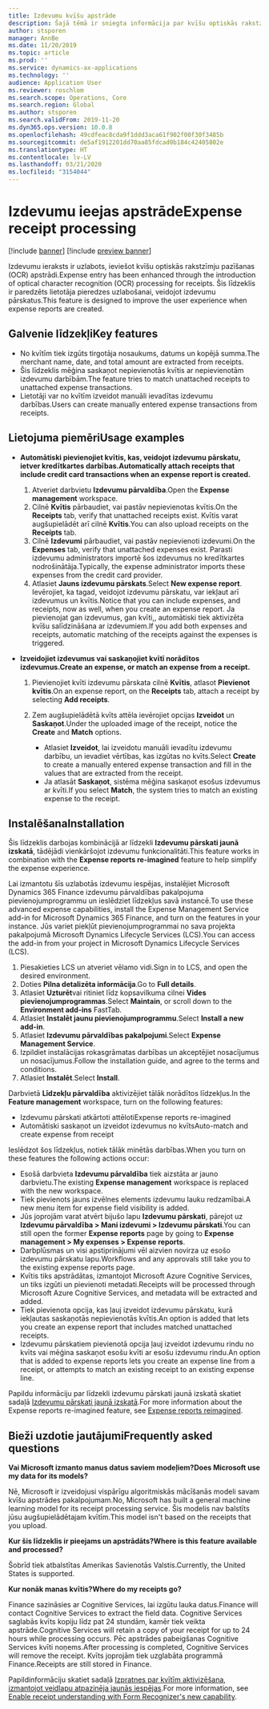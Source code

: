 ```yaml
---
title: Izdevumu kvīšu apstrāde
description: Šajā tēmā ir sniegta informācija par kvīšu optiskās rakstzīmju atpazīšanas (OCR) apstrādi. Šis līdzeklis ir paredzēts lietotāja pieredzes uzlabošanai, veidojot izdevumu pārskatus programmā Microsoft Dynamics 365 Finance.
author: stsporen
manager: AnnBe
ms.date: 11/20/2019
ms.topic: article
ms.prod: ''
ms.service: dynamics-ax-applications
ms.technology: ''
audience: Application User
ms.reviewer: roschlom
ms.search.scope: Operations, Core
ms.search.region: Global
ms.author: stsporen
ms.search.validFrom: 2019-11-20
ms.dyn365.ops.version: 10.0.8
ms.openlocfilehash: 49cdfeac8cda9f1ddd3aca61f902f00f30f3485b
ms.sourcegitcommit: de5af1912201dd70aa85fdcad0b184c42405802e
ms.translationtype: HT
ms.contentlocale: lv-LV
ms.lasthandoff: 03/21/2020
ms.locfileid: "3154044"
---
```

# <a name="expense-receipt-processing"></a><span data-ttu-id="a7632-104">Izdevumu ieejas apstrāde</span><span class="sxs-lookup"><span data-stu-id="a7632-104">Expense receipt processing</span></span>

[!include [banner](../includes/banner.md)]
[!include [preview banner](../includes/preview-banner.md)]


<span data-ttu-id="a7632-105">Izdevumu ieraksts ir uzlabots, ieviešot kvīšu optiskās rakstzīmju pazīšanas (OCR) apstrādi.</span><span class="sxs-lookup"><span data-stu-id="a7632-105">Expense entry has been enhanced through the introduction of optical character recognition (OCR) processing for receipts.</span></span> <span data-ttu-id="a7632-106">Šis līdzeklis ir paredzēts lietotāja pieredzes uzlabošanai, veidojot izdevumu pārskatus.</span><span class="sxs-lookup"><span data-stu-id="a7632-106">This feature is designed to improve the user experience when expense reports are created.</span></span>

## <a name="key-features"></a><span data-ttu-id="a7632-107">Galvenie līdzekļi</span><span class="sxs-lookup"><span data-stu-id="a7632-107">Key features</span></span>

- <span data-ttu-id="a7632-108">No kvītīm tiek izgūts tirgotāja nosaukums, datums un kopējā summa.</span><span class="sxs-lookup"><span data-stu-id="a7632-108">The merchant name, date, and total amount are extracted from receipts.</span></span>
- <span data-ttu-id="a7632-109">Šis līdzeklis mēģina saskaņot nepievienotās kvītis ar nepievienotām izdevumu darbībām.</span><span class="sxs-lookup"><span data-stu-id="a7632-109">The feature tries to match unattached receipts to unattached expense transactions.</span></span>
- <span data-ttu-id="a7632-110">Lietotāji var no kvītīm izveidot manuāli ievadītas izdevumu darbības.</span><span class="sxs-lookup"><span data-stu-id="a7632-110">Users can create manually entered expense transactions from receipts.</span></span>

## <a name="usage-examples"></a><span data-ttu-id="a7632-111">Lietojuma piemēri</span><span class="sxs-lookup"><span data-stu-id="a7632-111">Usage examples</span></span>

- <span data-ttu-id="a7632-112">**Automātiski pievienojiet kvītis, kas, veidojot izdevumu pārskatu, ietver kredītkartes darbības.**</span><span class="sxs-lookup"><span data-stu-id="a7632-112">**Automatically attach receipts that include credit card transactions when an expense report is created.**</span></span>

    1. <span data-ttu-id="a7632-113">Atveriet darbvietu **Izdevumu pārvaldība**.</span><span class="sxs-lookup"><span data-stu-id="a7632-113">Open the **Expense management** workspace.</span></span>
    2. <span data-ttu-id="a7632-114">Cilnē **Kvītis** pārbaudiet, vai pastāv nepievienotas kvītis.</span><span class="sxs-lookup"><span data-stu-id="a7632-114">On the **Receipts** tab, verify that unattached receipts exist.</span></span> <span data-ttu-id="a7632-115">Kvītis varat augšupielādēt arī cilnē **Kvītis**.</span><span class="sxs-lookup"><span data-stu-id="a7632-115">You can also upload receipts on the **Receipts** tab.</span></span>
    3. <span data-ttu-id="a7632-116">Cilnē **Izdevumi** pārbaudiet, vai pastāv nepievienoti izdevumi.</span><span class="sxs-lookup"><span data-stu-id="a7632-116">On the **Expenses** tab, verify that unattached expenses exist.</span></span> <span data-ttu-id="a7632-117">Parasti izdevumu administrators importē šos izdevumus no kredītkartes nodrošinātāja.</span><span class="sxs-lookup"><span data-stu-id="a7632-117">Typically, the expense administrator imports these expenses from the credit card provider.</span></span>
    4. <span data-ttu-id="a7632-118">Atlasiet **Jauns izdevumu pārskats**.</span><span class="sxs-lookup"><span data-stu-id="a7632-118">Select **New expense report**.</span></span> <span data-ttu-id="a7632-119">Ievērojiet, ka tagad, veidojot izdevumu pārskatu, var iekļaut arī izdevumus un kvītis.</span><span class="sxs-lookup"><span data-stu-id="a7632-119">Notice that you can include expenses, and receipts, now as well, when you create an expense report.</span></span> <span data-ttu-id="a7632-120">Ja pievienojat gan izdevumus, gan kvīti,, automātiski tiek aktivizēta kvīšu salīdzināšana ar izdevumiem.</span><span class="sxs-lookup"><span data-stu-id="a7632-120">If you add both expenses and receipts, automatic matching of the receipts against the expenses is triggered.</span></span>

- <span data-ttu-id="a7632-121">**Izveidojiet izdevumus vai saskaņojiet kvītī norādītos izdevumus.**</span><span class="sxs-lookup"><span data-stu-id="a7632-121">**Create an expense, or match an expense from a receipt.**</span></span>

    1. <span data-ttu-id="a7632-122">Pievienojiet kvīti izdevumu pārskata cilnē **Kvītis**, atlasot **Pievienot kvītis**.</span><span class="sxs-lookup"><span data-stu-id="a7632-122">On an expense report, on the **Receipts** tab, attach a receipt by selecting **Add receipts**.</span></span>
    2. <span data-ttu-id="a7632-123">Zem augšupielādētā kvīts attēla ievērojiet opcijas **Izveidot** un **Saskaņot**.</span><span class="sxs-lookup"><span data-stu-id="a7632-123">Under the uploaded image of the receipt, notice the **Create** and **Match** options.</span></span>

        - <span data-ttu-id="a7632-124">Atlasiet **Izveidot**, lai izveidotu manuāli ievadītu izdevumu darbību, un ievadiet vērtības, kas izgūtas no kvīts.</span><span class="sxs-lookup"><span data-stu-id="a7632-124">Select **Create** to create a manually entered expense transaction and fill in the values that are extracted from the receipt.</span></span>
        - <span data-ttu-id="a7632-125">Ja atlasāt **Saskaņot**, sistēma mēģina saskaņot esošus izdevumus ar kvīti.</span><span class="sxs-lookup"><span data-stu-id="a7632-125">If you select **Match**, the system tries to match an existing expense to the receipt.</span></span>

## <a name="installation"></a><span data-ttu-id="a7632-126">Instalēšana</span><span class="sxs-lookup"><span data-stu-id="a7632-126">Installation</span></span>

<span data-ttu-id="a7632-127">Šis līdzeklis darbojas kombinācijā ar līdzekli **Izdevumu pārskati jaunā izskatā**, tādējādi vienkāršojot izdevumu funkcionalitāti.</span><span class="sxs-lookup"><span data-stu-id="a7632-127">This feature works in combination with the **Expense reports re-imagined** feature to help simplify the expense experience.</span></span>

<span data-ttu-id="a7632-128">Lai izmantotu šīs uzlabotās izdevumu iespējas, instalējiet Microsoft Dynamics 365 Finance izdevumu pārvaldības pakalpojuma pievienojumprogrammu un ieslēdziet līdzekļus savā instancē.</span><span class="sxs-lookup"><span data-stu-id="a7632-128">To use these advanced expense capabilities, install the Expense Management Service add-in for Microsoft Dynamics 365 Finance, and turn on the features in your instance.</span></span> <span data-ttu-id="a7632-129">Jūs variet piekļūt pievienojumprogrammai no sava projekta pakalpojumā Microsoft Dynamics Lifecycle Services (LCS).</span><span class="sxs-lookup"><span data-stu-id="a7632-129">You can access the add-in from your project in Microsoft Dynamics Lifecycle Services (LCS).</span></span>

1. <span data-ttu-id="a7632-130">Piesakieties LCS un atveriet vēlamo vidi.</span><span class="sxs-lookup"><span data-stu-id="a7632-130">Sign in to LCS, and open the desired environment.</span></span>
2. <span data-ttu-id="a7632-131">Doties **Pilna detalizēta informācija**.</span><span class="sxs-lookup"><span data-stu-id="a7632-131">Go to **Full details**.</span></span>
3. <span data-ttu-id="a7632-132">Atlasiet **Uzturēt**vai ritiniet līdz kopsavilkuma cilnei **Vides pievienojumprogrammas**.</span><span class="sxs-lookup"><span data-stu-id="a7632-132">Select **Maintain**, or scroll down to the **Environment add-ins** FastTab.</span></span>
4. <span data-ttu-id="a7632-133">Atlasiet **Instalēt jaunu pievienojumprogrammu**.</span><span class="sxs-lookup"><span data-stu-id="a7632-133">Select **Install a new add-in**.</span></span>
5. <span data-ttu-id="a7632-134">Atlasiet **Izdevumu pārvaldības pakalpojumi**.</span><span class="sxs-lookup"><span data-stu-id="a7632-134">Select **Expense Management Service**.</span></span>
6. <span data-ttu-id="a7632-135">Izpildiet instalācijas rokasgrāmatas darbības un akceptējiet nosacījumus un nosacījumus.</span><span class="sxs-lookup"><span data-stu-id="a7632-135">Follow the installation guide, and agree to the terms and conditions.</span></span>
7. <span data-ttu-id="a7632-136">Atlasiet **Instalēt**.</span><span class="sxs-lookup"><span data-stu-id="a7632-136">Select **Install**.</span></span>

<span data-ttu-id="a7632-137">Darbvietā **Līdzekļu pārvaldība** aktivizējiet tālāk norādītos līdzekļus.</span><span class="sxs-lookup"><span data-stu-id="a7632-137">In the **Feature management** workspace, turn on the following features:</span></span>

- <span data-ttu-id="a7632-138">Izdevumu pārskati atkārtoti attēloti</span><span class="sxs-lookup"><span data-stu-id="a7632-138">Expense reports re-imagined</span></span>
- <span data-ttu-id="a7632-139">Automātiski saskaņot un izveidot izdevumus no kvīts</span><span class="sxs-lookup"><span data-stu-id="a7632-139">Auto-match and create expense from receipt</span></span>

<span data-ttu-id="a7632-140">Ieslēdzot šos līdzekļus, notiek tālāk minētās darbības.</span><span class="sxs-lookup"><span data-stu-id="a7632-140">When you turn on these features the following actions occur:</span></span>

- <span data-ttu-id="a7632-141">Esošā darbvieta **Izdevumu pārvaldība** tiek aizstāta ar jauno darbvietu.</span><span class="sxs-lookup"><span data-stu-id="a7632-141">The existing **Expense management** workspace is replaced with the new workspace.</span></span>
- <span data-ttu-id="a7632-142">Tiek pievienots jauns izvēlnes elements izdevumu lauku redzamībai.</span><span class="sxs-lookup"><span data-stu-id="a7632-142">A new menu item for expense field visibility is added.</span></span>
- <span data-ttu-id="a7632-143">Jūs joprojām varat atvērt bijušo lapu **Izdevumu pārskati**, pārejot uz **Izdevumu pārvaldība > Mani izdevumi > Izdevumu pārskati**.</span><span class="sxs-lookup"><span data-stu-id="a7632-143">You can still open the former **Expense reports** page by going to **Expense management > My expenses > Expense reports**.</span></span>
- <span data-ttu-id="a7632-144">Darbplūsmas un visi apstiprinājumi vēl aizvien novirza uz esošo izdevumu pārskatu lapu.</span><span class="sxs-lookup"><span data-stu-id="a7632-144">Workflows and any approvals still take you to the existing expense reports page.</span></span>
- <span data-ttu-id="a7632-145">Kvītis tiks apstrādātas, izmantojot Microsoft Azure Cognitive Services, un tiks izgūti un pievienoti metadati.</span><span class="sxs-lookup"><span data-stu-id="a7632-145">Receipts will be processed through Microsoft Azure Cognitive Services, and metadata will be extracted and added.</span></span>
- <span data-ttu-id="a7632-146">Tiek pievienota opcija, kas ļauj izveidot izdevumu pārskatu, kurā iekļautas saskaņotās nepievienotās kvītis.</span><span class="sxs-lookup"><span data-stu-id="a7632-146">An option is added that lets you create an expense report that includes matched unattached receipts.</span></span>
- <span data-ttu-id="a7632-147">Izdevumu pārskatiem pievienotā opcija ļauj izveidot izdevumu rindu no kvīts vai mēģina saskaņot esošu kvīti ar esošu izdevumu rindu.</span><span class="sxs-lookup"><span data-stu-id="a7632-147">An option that is added to expense reports lets you create an expense line from a receipt, or attempts to match an existing receipt to an existing expense line.</span></span>

<span data-ttu-id="a7632-148">Papildu informāciju par līdzekli izdevumu pārskati jaunā izskatā skatiet sadaļā [Izdevumu pārskati jaunā izskatā](ExpenseWorkspaceNew.md).</span><span class="sxs-lookup"><span data-stu-id="a7632-148">For more information about the Expense reports re-imagined feature, see [Expense reports reimagined](ExpenseWorkspaceNew.md).</span></span>

## <a name="frequently-asked-questions"></a><span data-ttu-id="a7632-149">Bieži uzdotie jautājumi</span><span class="sxs-lookup"><span data-stu-id="a7632-149">Frequently asked questions</span></span>

<span data-ttu-id="a7632-150">**Vai Microsoft izmanto manus datus saviem modeļiem?**</span><span class="sxs-lookup"><span data-stu-id="a7632-150">**Does Microsoft use my data for its models?**</span></span>

<span data-ttu-id="a7632-151">Nē, Microsoft ir izveidojusi vispārīgu algoritmiskās mācīšanās modeli savam kvīšu apstrādes pakalpojumam.</span><span class="sxs-lookup"><span data-stu-id="a7632-151">No, Microsoft has built a general machine learning model for its receipt processing service.</span></span> <span data-ttu-id="a7632-152">Šis modelis nav balstīts jūsu augšupielādētajam kvītīm.</span><span class="sxs-lookup"><span data-stu-id="a7632-152">This model isn't based on the receipts that you upload.</span></span>

<span data-ttu-id="a7632-153">**Kur šis līdzeklis ir pieejams un apstrādāts?**</span><span class="sxs-lookup"><span data-stu-id="a7632-153">**Where is this feature available and processed?**</span></span>

<span data-ttu-id="a7632-154">Šobrīd tiek atbalstītas Amerikas Savienotās Valstis.</span><span class="sxs-lookup"><span data-stu-id="a7632-154">Currently, the United States is supported.</span></span>

<span data-ttu-id="a7632-155">**Kur nonāk manas kvītis?**</span><span class="sxs-lookup"><span data-stu-id="a7632-155">**Where do my receipts go?**</span></span>

<span data-ttu-id="a7632-156">Finance sazināsies ar Cognitive Services, lai izgūtu lauka datus.</span><span class="sxs-lookup"><span data-stu-id="a7632-156">Finance will contact Cognitive Services to extract the field data.</span></span> <span data-ttu-id="a7632-157">Cognitive Services saglabās kvīts kopiju līdz pat 24 stundām, kamēr tiek veikta apstrāde.</span><span class="sxs-lookup"><span data-stu-id="a7632-157">Cognitive Services will retain a copy of your receipt for up to 24 hours while processing occurs.</span></span> <span data-ttu-id="a7632-158">Pēc apstrādes pabeigšanas Cognitive Services kvīti noņems.</span><span class="sxs-lookup"><span data-stu-id="a7632-158">After processing is completed, Cognitive Services will remove the receipt.</span></span> <span data-ttu-id="a7632-159">Kvīts joprojām tiek uzglabāta programmā Finance.</span><span class="sxs-lookup"><span data-stu-id="a7632-159">Receipts are still stored in Finance.</span></span>

<span data-ttu-id="a7632-160">Papildinformāciju skatiet sadaļā [Izpratnes par kvītīm aktivizēšana, izmantojot veidlapu atpazinēja jaunās iespējas](https://azure.microsoft.com/blog/enable-receipt-understanding-with-form-recognizer-s-new-capability/).</span><span class="sxs-lookup"><span data-stu-id="a7632-160">For more information, see [Enable receipt understanding with Form Recognizer's new capability](https://azure.microsoft.com/blog/enable-receipt-understanding-with-form-recognizer-s-new-capability/).</span></span>
